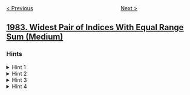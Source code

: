 <!--|This file generated by command(leetcode description); DO NOT EDIT.    |-->
<!--+----------------------------------------------------------------------+-->
<!--|@author    awesee <openset.wang@gmail.com>                           |-->
<!--|@link      https://github.com/awesee                                 |-->
<!--|@home      https://github.com/awesee/leetcode                        |-->
<!--+----------------------------------------------------------------------+-->

[< Previous](../find-array-given-subset-sums "Find Array Given Subset Sums")
　　　　　　　　　　　　　　　　
[Next >](../minimum-difference-between-highest-and-lowest-of-k-scores "Minimum Difference Between Highest and Lowest of K Scores")

## [1983. Widest Pair of Indices With Equal Range Sum (Medium)](https://leetcode.com/problems/widest-pair-of-indices-with-equal-range-sum "")



### Hints
<details>
<summary>Hint 1</summary>
Keep prefix sums of both arrays.
</details>

<details>
<summary>Hint 2</summary>
Can the difference between the prefix sums at an index help us?
</details>

<details>
<summary>Hint 3</summary>
What happens if the difference between the two prefix sums at an index a is x, and x again at a different index b?
</details>

<details>
<summary>Hint 4</summary>
This means that the sum of nums1 from index a + 1 to index b is equal to the sum of nums2 from index a + 1 to index b.
</details>
